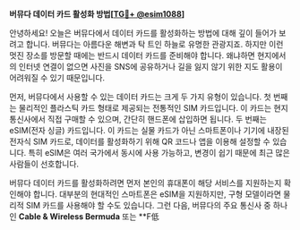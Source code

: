 **버뮤다 데이터 카드 활성화 방법[[TG💪+ @esim1088](https://t.me/s/esim1088)]**

안녕하세요! 오늘은 버뮤다에서 데이터 카드를 활성화하는 방법에 대해 깊이 들어가 보려고 합니다. 버뮤다는 아름다운 해변과 탁 트인 하늘로 유명한 관광지죠. 하지만 이런 멋진 장소를 방문할 때에는 반드시 데이터 카드를 준비해야 합니다. 왜냐하면 현지에서의 인터넷 연결이 없으면 사진을 SNS에 공유하거나 길을 잃지 않기 위한 지도 활용이 어려워질 수 있기 때문입니다.

먼저, 버뮤다에서 사용할 수 있는 데이터 카드는 크게 두 가지 유형이 있습니다. 첫 번째는 물리적인 플라스틱 카드 형태로 제공되는 전통적인 SIM 카드입니다. 이 카드는 현지 통신사에서 직접 구매할 수 있으며, 간단히 핸드폰에 삽입하면 됩니다. 두 번째는 eSIM(전자 싱글) 카드입니다. 이 카드는 실물 카드가 아닌 스마트폰이나 기기에 내장된 전자식 SIM 카드로, 데이터를 활성화하기 위해 QR 코드나 앱을 이용해 설정할 수 있습니다. 특히 eSIM은 여러 국가에서 동시에 사용 가능하고, 변경이 쉽기 때문에 최근 많은 사람들이 선호합니다.

버뮤다 데이터 카드를 활성화하려면 먼저 본인의 휴대폰이 해당 서비스를 지원하는지 확인해야 합니다. 대부분의 현대적인 스마트폰은 eSIM을 지원하지만, 구형 모델이라면 물리적 SIM 카드를 사용해야 할 수도 있습니다. 그런 다음, 버뮤다의 주요 통신사 중 하나인 **Cable & Wireless Bermuda** 또는 **F低